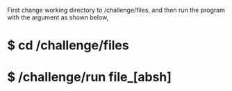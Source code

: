 First change working directory to /challenge/files, and then run the program with the argument as shown below,

# $ cd /challenge/files
# $ /challenge/run file_[absh]
